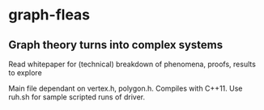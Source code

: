 # graph-fleas
## Graph theory turns into complex systems

Read whitepaper for (technical) breakdown of phenomena, proofs, results to explore

Main file dependant on vertex.h, polygon.h. Compiles with C++11. 
Use ruh.sh for sample scripted runs of driver. 
